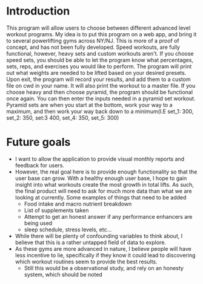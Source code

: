 # Introduction
This program will allow users to choose between different advanced level workout programs. My idea is to put this program on a web app, and bring it to several powerlifting gyms across NY/NJ. This is more of a proof of concept, and has not been fully developed. Speed workouts, are fully functional, however, heavy sets and custom workouts aren't. If you choose speed sets, you should be able to let the program know what percentages, sets, reps, and exercises you would like to perform. The program will print out what weights are needed to be lifted based on your desired presets. Upon exit, the program will record your results, and add them to a custom file on cwd in your name. It will also print the workout to a master file. If you choose heavy and then choose pyramid, the program should be functional once again.  You can then enter the inputs needed in a pyramid set workout. Pyramid sets are when you start at the bottom, work your way to a maximum, and then work your way back down to a minimum(I.E set_1: 300, set_2: 350, set:3 400, set_4: 350, set_5: 300)

# Future goals
+ I want to allow the application to provide visual monthly reports and feedback for users.  
+ However, the real goal here is to provide enough functionality so that the user base can grow.  With a healthy enough user base, I hope to gain insight into what workouts create the most growth in total lifts.  As such, the final product will need to ask for much more data than what we are looking at currently.  Some examples of things that need to be added
    + Food intake and macro nutrient breakdown
    + List of supplements taken
    + Attempt to get an honest answer if any performance enhancers are being used
    + sleep schedule, stress levels, etc...
+ While there will be plenty of confounding variables to think about, I believe that this is a rather untapped field of data to explore.  
+ As these gyms are more advanced in nature, I believe people will have less incentive to lie, specifically if they know it could lead to discovering which workout routines seem to provide the best results.  
    + Still this would be a observational study, and rely on an honesty system, which should be noted
